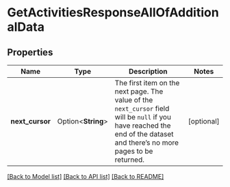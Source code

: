 # GetActivitiesResponseAllOfAdditionalData

## Properties

Name | Type | Description | Notes
------------ | ------------- | ------------- | -------------
**next_cursor** | Option<**String**> | The first item on the next page. The value of the `next_cursor` field will be `null` if you have reached the end of the dataset and there’s no more pages to be returned. | [optional]

[[Back to Model list]](../README.md#documentation-for-models) [[Back to API list]](../README.md#documentation-for-api-endpoints) [[Back to README]](../README.md)


